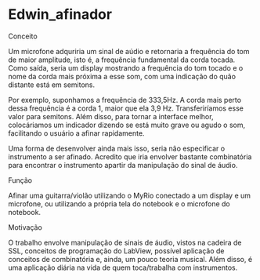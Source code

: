 # Edwin_afinador

Conceito

Um microfone adquriria um sinal de aúdio e retornaria a frequência do tom de maior amplitude, isto é, a frequência fundamental da corda tocada. Como saída, seria um display mostrando a frequência do tom tocado e o nome da corda mais próxima a esse som, com uma indicação do quão distante está em semitons.

Por exemplo, suponhamos a frequência de 333,5Hz. A corda mais perto dessa frequência é a corda 1, maior que ela 3,9 Hz. Transferiríamos esse valor para semitons. Além disso, para tornar a interface melhor, colocáriamos um indicador dizendo se está muito grave ou agudo o som, facilitando o usuário a afinar rapidamente. 

Uma forma de desenvolver ainda mais isso, seria não especificar o instrumento a ser afinado. Acredito que iria envolver bastante combinatória para encontrar o instrumento apartir da manipulação do sinal de áudio.


Função

Afinar uma guitarra/violão utilizando o MyRio conectado a um display e um microfone, ou utilizando a própria tela do notebook e o microfone do notebook.


Motivação

O trabalho envolve manipulação de sinais de áudio, vistos na cadeira de SSL, conceitos de programação do LabView, possível aplicação de conceitos de combinatória e, ainda, um pouco teoria musical. Além disso, é uma aplicação diária na vida de quem toca/trabalha com instrumentos.

